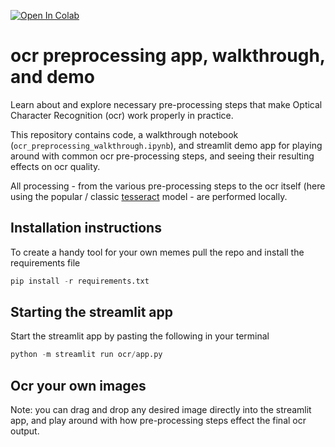 <a href="https://colab.research.google.com/github/jermwatt/ocr_preprocessing/blob/main/ocr_preprocessing_walkthrough.ipynb" target="_parent"><img src="https://colab.research.google.com/assets/colab-badge.svg" alt="Open In Colab"/></a>

# ocr preprocessing app, walkthrough, and demo

Learn about and explore necessary pre-processing steps that make Optical Character Recognition (ocr) work properly in practice.

This repository contains code, a walkthrough notebook (`ocr_preprocessing_walkthrough.ipynb`), and streamlit demo app for playing around with common ocr pre-processing steps, and seeing their resulting effects on ocr quality.

All processing - from the various pre-processing steps to the ocr itself (here using the popular / classic [tesseract](https://github.com/tesseract-ocr/tesseract) model - are performed locally.


## Installation instructions

To create a handy tool for your own memes pull the repo and install the requirements file

```python
pip install -r requirements.txt
```

## Starting the streamlit app

Start the streamlit app by pasting the following in your terminal

```python
python -m streamlit run ocr/app.py
```

##  Ocr your own images

Note: you can drag and drop any desired image directly into the streamlit app, and play around with how pre-processing steps effect the final ocr output.


